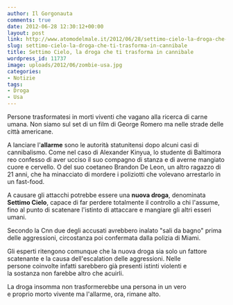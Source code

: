 ```yaml
---
author: Il Gorgonauta
comments: true
date: 2012-06-28 12:30:12+00:00
layout: post
link: http://www.atomodelmale.it/2012/06/28/settimo-cielo-la-droga-che-ti-trasforma-in-cannibale/
slug: settimo-cielo-la-droga-che-ti-trasforma-in-cannibale
title: Settimo Cielo, la droga che ti trasforma in cannibale
wordpress_id: 11737
image: uploads/2012/06/zombie-usa.jpg
categories:
- Notizie
tags:
- Droga
- Usa
---
```



Persone trasformatesi in morti viventi che vagano alla ricerca di carne umana. Non siamo sul set di un film di George Romero ma nelle strade delle città americane.

A lanciare l'**allarme** sono le autorità statunitensi dopo alcuni casi di cannibalismo. Come nel caso di Alexander Kinyua, lo studente di Baltimora reo confesso di aver ucciso il suo compagno di stanza e di averne mangiato cuore e cervello. O del suo coetaneo Brandon De Leon, un altro ragazzo di 21 anni, che ha minacciato di mordere i poliziotti che volevano arrestarlo in un fast-food.

A causare gli attacchi potrebbe essere una **nuova droga**, denominata **Settimo Cielo**, capace di far perdere totalmente il controllo a chi l'assume, fino al punto di scatenare l'istinto di attaccare e mangiare gli altri esseri umani.

Secondo la Cnn due degli accusati avrebbero inalato "sali da bagno" prima delle aggressioni, circostanza poi confermata dalla polizia di Miami.

Gli esperti ritengono comunque che la nuova droga sia solo un fattore scatenante e la causa dell'escalation delle aggressioni. Nelle persone coinvolte infatti sarebbero già presenti istinti violenti e la sostanza non farebbe altro che acuirli.

La droga insomma non trasformerebbe una persona in un vero e proprio morto vivente ma l'allarme, ora, rimane alto.
